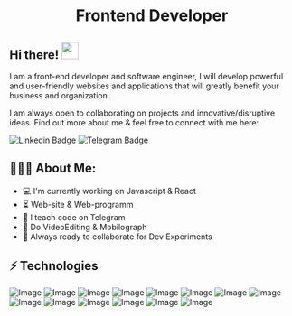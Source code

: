 <h1 align="center">Frontend Developer</h1>

## Hi there! <img src="https://raw.githubusercontent.com/aemmadi/aemmadi/master/wave.gif" width="30px">

I am a front-end developer and software engineer, I will develop powerful and user-friendly websites and applications that will greatly benefit your business and organization.. </br>

I am always open to collaborating on projects and innovative/disruptive ideas. Find out more about me & feel free to connect with me here:

[![Linkedin Badge](https://img.shields.io/badge/-umarjon_qodirberganov-blue?style=flat-square&logo=Linkedin&logoColor=white&link=https://www.linkedin.com/in/umarjon-qodirberganov/)](https://www.linkedin.com/in/sukhrob-nuraliev-100845186/) 
[![Telegram Badge](https://img.shields.io/badge/@umayr_dev-2CA5E0?style=flat-square&logo=telegram&logoColor=white&link=https://t.me/umayr_dev)](https://t.me/umayr_dev) 

  
<h2 align="left">👨🏻‍💻 About Me:</h2>

- :computer: I'm currently working on Javascript & React
- :hourglass_flowing_sand:  Web-site & Web-programm
- :triangular_flag_on_post: I teach code on Telegram
- :muscle: Do VideoEditing & Mobilograph
- :rocket: Always ready to collaborate for Dev Experiments

## ⚡️ Technologies

![Image](https://img.shields.io/badge/JavaScript-323330?style=for-the-badge&logo=javascript&logoColor=F7DF1E)
![Image](https://img.shields.io/badge/Tailwind_CSS-38B2AC?style=for-the-badge&logo=tailwind-css&logoColor=white)
![Image](https://img.shields.io/badge/Git-F05032?style=for-the-badge&logo=git&logoColor=white)
![Image](https://img.shields.io/badge/-HTML5-E34F26?style=for-the-badge&logo=html5&logoColor=white)
![Image](https://img.shields.io/badge/-CSS3-1572B6?style=for-the-badge&logo=css3)
![Image](https://img.shields.io/badge/-Bootstrap-563D7C?style=for-the-badge&logo=bootstrap)
![Image](https://img.shields.io/badge/React-20232A?style=for-the-badge&logo=react&logoColor=61DAFB)
![Image](https://img.shields.io/badge/Microsoft_Excel-217346?style=for-the-badge&logo=microsoft-excel&logoColor=white)
![Image](https://img.shields.io/badge/Microsoft_Office-D83B01?style=for-the-badge&logo=microsoft-office&logoColor=white)
![Image](https://img.shields.io/badge/Notion-000000?style=for-the-badge&logo=notion&logoColor=white)
![Image](https://img.shields.io/badge/Todoist-E44332?style=for-the-badge&logo=todoist&logoColor=white)
![Image](https://img.shields.io/badge/GitHub-100000?style=for-the-badge&logo=github&logoColor=white)
![Image](https://img.shields.io/badge/Git-F05032?style=for-the-badge&logo=git&logoColor=white)
![Image](https://img.shields.io/badge/Figma-F24E1E?style=for-the-badge&logo=figma&logoColor=white)
